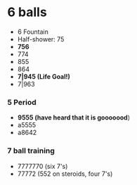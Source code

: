 # 6 balls

- 6 Fountain
- Half-shower: 75
- **756**
- 774
- 855
- 864
- **7|945 (Life Goal!)**
- 7|963

### 5 Period
- **9555 (have heard that it is gooooood**)
- a5555
- a8642

### 7 ball training                                                             
- 7777770 (six 7's)                                                             
- 77772 (552 on steroids, four 7's)

